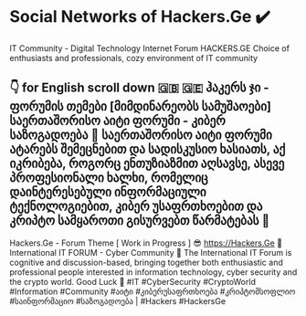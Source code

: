 # Social Networks of Hackers.Ge ✔️
IT Community - Digital Technology Internet Forum HACKERS.GE Choice of enthusiasts and professionals, cozy environment of IT community

👇 for English scroll down 🇬🇧 
🇬🇪 ჰაკერს ჯი - ფორუმის თემები [მიმდინარეობს სამუშაოები]
საერთაშორისო აიტი ფორუმი - კიბერ საზოგადოება 🤝
საერთაშორისო აიტი ფორუმი ატარებს შემეცნებით და სადისკუსიო ხასიათს, აქ იკრიბება, როგორც ენთუზიაზმით აღსავსე, ასევე პროფესიონალი ხალხი, რომელიც დაინტერესებული ინფორმაციული ტექნოლოგიებით, კიბერ უსაფრთხოებით და კრიპტო სამყაროთი 
გისურვებთ წარმატებას  👏
-------------------------
Hackers.Ge - Forum Theme [ Work in Progress ] 😎
https://Hackers.Ge 🥰
International IT FORUM - Cyber Community 🤝
The International IT Forum is cognitive and discussion-based, bringing together both enthusiastic and professional people interested in information technology, cyber security and the crypto world.
Good Luck 👏
#IT #CyberSecurity #CryptoWorld #Information #Community #აიტი #კიბერუსაფრთხოება #კრიპტომსოფლიო #საინფორმაციო #საზოგადოება | #Hackers #HackersGe
